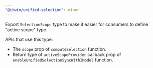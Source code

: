 ```yaml
---
"@itwin/unified-selection": minor
---
```


Export `SelectionScope` type to make it easier for consumers to define "active scope" type.

APIs that use this type:

- The `scope` prop of `computeSelection` function.
- Return type of `activeScopeProvider` callback prop of `enableUnifiedSelectionSyncWithIModel` function.
